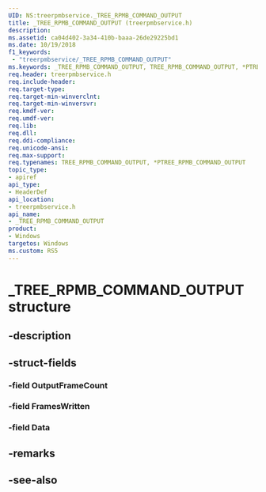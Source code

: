 ```yaml
---
UID: NS:treerpmbservice._TREE_RPMB_COMMAND_OUTPUT
title: _TREE_RPMB_COMMAND_OUTPUT (treerpmbservice.h)
description: 
ms.assetid: ca04d402-3a34-410b-baaa-26de29225bd1
ms.date: 10/19/2018
f1_keywords:
 - "treerpmbservice/_TREE_RPMB_COMMAND_OUTPUT"
ms.keywords: _TREE_RPMB_COMMAND_OUTPUT, TREE_RPMB_COMMAND_OUTPUT, *PTREE_RPMB_COMMAND_OUTPUT, 
req.header: treerpmbservice.h
req.include-header:
req.target-type:
req.target-min-winverclnt:
req.target-min-winversvr:
req.kmdf-ver:
req.umdf-ver:
req.lib:
req.dll:
req.ddi-compliance:
req.unicode-ansi:
req.max-support:
req.typenames: TREE_RPMB_COMMAND_OUTPUT, *PTREE_RPMB_COMMAND_OUTPUT
topic_type: 
- apiref
api_type: 
- HeaderDef
api_location: 
- treerpmbservice.h
api_name: 
- _TREE_RPMB_COMMAND_OUTPUT
product:
- Windows
targetos: Windows
ms.custom: RS5
---
```


# _TREE_RPMB_COMMAND_OUTPUT structure

## -description


## -struct-fields

### -field OutputFrameCount
 
### -field FramesWritten
 
### -field Data
 

## -remarks

## -see-also
